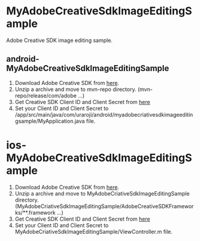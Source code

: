 # MyAdobeCreativeSdkImageEditingSample

Adobe Creative SDK image editing sample.

## android-MyAdobeCreativeSdkImageEditingSample

1. Download Adobe Creative SDK from [here](https://creativesdk.adobe.com/downloads.html).
1. Unzip a archive and move to mvn-repo directory. (mvn-repo/release/com/adobe ...)
1. Get Creative SDK Client ID  and Client Secret from [here](https://creativesdk.adobe.com/myapps.html)
1. Set your Client ID and Client Secret to /app/src/main/java/com/uraroji/android/myadobecriativesdkimageeditingsample/MyApplication.java file.

# ios-MyAdobeCreativeSdkImageEditingSample

1. Download Adobe Creative SDK from [here](https://creativesdk.adobe.com/downloads.html).
1. Unzip a archive and move to MyAdobeCriativeSdkImageEditingSample directory. (MyAdobeCriativeSdkImageEditingSample/AdobeCreativeSDKFrameworks/**.framework ...)
1. Get Creative SDK Client ID  and Client Secret from [here](https://creativesdk.adobe.com/myapps.html)
1. Set your Client ID and Client Secret to MyAdobeCriativeSdkImageEditingSample/ViewController.m file.
